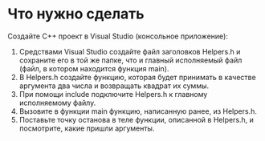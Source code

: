 # Что нужно сделать
Создайте C++ проект в Visual Studio (консольное приложение):

1. Средствами Visual Studio создайте файл заголовков Helpers.h и сохраните его в той же папке, что и главный исполняемый файл (файл, в котором находится функция main). 
2. В Helpers.h создайте функцию, которая будет принимать в качестве аргумента два числа и возвращать квадрат их суммы. 
3. При помощи include подключите Helpers.h к главному исполняемому файлу.
4. Вызовите в функции main функцию, написанную ранее, из Helpers.h.
5. Поставьте точку останова в теле функции, описанной в Helpers.h, и посмотрите, какие пришли аргументы.
